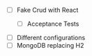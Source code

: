 
- [ ] Fake Crud with React
    - [ ] Acceptance Tests
    


- [ ] Different configurations    
- [ ] MongoDB replacing H2
